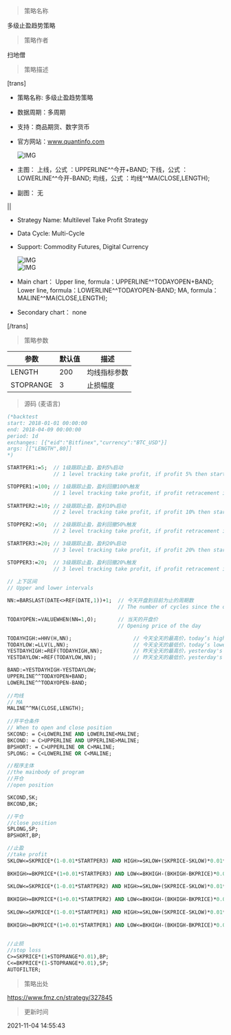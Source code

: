 
> 策略名称

多级止盈趋势策略

> 策略作者

扫地僧

> 策略描述

[trans]

- 策略名称: 多级止盈趋势策略
- 数据周期：多周期
- 支持：商品期货、数字货币
- 官方网站：www.quantinfo.com

  ![IMG](https://www.fmz.cn/upload/asset/b8d89a704605b72bc44a56575a570bf6.png)

- 主图：
  上线，公式 ：UPPERLINE^^今开+BAND;
  下线，公式 ：LOWERLINE^^今开-BAND;
  均线，公式 ：均线^^MA(CLOSE,LENGTH);

- 副图：
  无

||

- Strategy Name: Multilevel Take Profit Strategy
- Data Cycle: Multi-Cycle
- Support: Commodity Futures, Digital Currency

  ![IMG](https://www.fmz.cn/upload/asset/f5eedaf080c1616d41426efe01b6861d.png)  
  ![IMG](https://www.fmz.cn/upload/asset/4f6ef3c138dfb6a669dcda326222520b.png) 

- Main chart：
  Upper line, formula：UPPERLINE^^TODAYOPEN+BAND;
  Lower line, formula：LOWERLINE^^TODAYOPEN-BAND;
  MA, formula：MALINE^^MA(CLOSE,LENGTH);

- Secondary chart：
  none

[/trans]

> 策略参数



|参数|默认值|描述|
|----|----|----|
|LENGTH|200|均线指标参数|MA index parameter|
|STOPRANGE|3|止损幅度|stop loss range|


> 源码 (麦语言)

``` pascal
(*backtest
start: 2018-01-01 00:00:00
end: 2018-04-09 00:00:00
period: 1d
exchanges: [{"eid":"Bitfinex","currency":"BTC_USD"}]
args: [["LENGTH",80]]
*)

STARTPER1:=5;  // 1级跟踪止盈，盈利5%启动
               // 1 level tracking take profit, if profit 5% then start

STOPPER1:=100; // 1级跟踪止盈，盈利回撤100%触发    
               // 1 level tracking take profit, if profit retracement is 100% then trigger
               
STARTPER2:=10; // 2级跟踪止盈，盈利10%启动
               // 2 level tracking take profit, if profit 10% then start

STOPPER2:=50;  // 2级跟踪止盈，盈利回撤50%触发   
               // 2 level tracking take profit, if profit retracement is 50% then trigger

STARTPER3:=20; // 3级跟踪止盈，盈利20%启动
               // 3 level tracking take profit, if profit 20% then start

STOPPER3:=20;  // 3级跟踪止盈，盈利回撤20%触发
               // 3 level tracking take profit, if profit retracement is 20% then trigger
    
// 上下区间
// Upper and lower intervals

NN:=BARSLAST(DATE<>REF(DATE,1))+1;  // 今天开盘到目前为止的周期数
                                    // The number of cycles since the opening today

TODAYOPEN:=VALUEWHEN(NN=1,O);       // 当天的开盘价
                                    // Opening price of the day

TODAYHIGH:=HHV(H,NN);                    // 今天全天的最高价，today’s highest price
TODAYLOW:=LLV(L,NN);                     // 今天全天的最低价，today’s lowest price
YESTDAYHIGH:=REF(TODAYHIGH,NN);          // 昨天全天的最高价，yesterday's highest price
YESTDAYLOW:=REF(TODAYLOW,NN);            // 昨天全天的最低价，yesterday's lowest price

BAND:=YESTDAYHIGH-YESTDAYLOW;
UPPERLINE^^TODAYOPEN+BAND;
LOWERLINE^^TODAYOPEN-BAND;
    
//均线
// MA
MALINE^^MA(CLOSE,LENGTH);
            
//开平仓条件
// When to open and close position
SKCOND: = C<LOWERLINE AND LOWERLINE<MALINE;
BKCOND: = C>UPPERLINE AND UPPERLINE>MALINE;
BPSHORT: = C>UPPERLINE OR C>MALINE;
SPLONG: = C<LOWERLINE OR C<MALINE;

//程序主体
//the mainbody of program
//开仓
//open position

SKCOND,SK;
BKCOND,BK;

//平仓
//close position
SPLONG,SP;
BPSHORT,BP;

//止盈        
//take profit     
SKLOW<=SKPRICE*(1-0.01*STARTPER3) AND HIGH>=SKLOW+(SKPRICE-SKLOW)*0.01*STOPPER3,BP;// 最大盈利达到"STARTPER3"%之后盈利回撤"STOPPER3"%,平空
                                                                                   // If profit get “STARTPER3”% and profit retracement get “STOPPER3”%, then close short position
BKHIGH>=BKPRICE*(1+0.01*STARTPER3) AND LOW<=BKHIGH-(BKHIGH-BKPRICE)*0.01*STOPPER3,SP;// 最大盈利达到"STARTPER3"%之后盈利回撤"STOPPER3"%,平多
                                                                                     // If profit get “STARTPER3”% and profit retracement get “STOPPER3”%, then close long position
SKLOW<=SKPRICE*(1-0.01*STARTPER2) AND HIGH>=SKLOW+(SKPRICE-SKLOW)*0.01*STOPPER2,BP;  // 最大盈利达到"STARTPER2"%之后盈利回撤"STOPPER2"%,平空
                                                                                     // If profit get “STARTPER2”% and profit retracement get “STOPPER2”%, then close short position
BKHIGH>=BKPRICE*(1+0.01*STARTPER2) AND LOW<=BKHIGH-(BKHIGH-BKPRICE)*0.01*STOPPER2,SP;// 最大盈利达到"STARTPER2"%之后盈利回撤"STOPPER2"%,平多
                                                                                     // If profit get “STARTPER2”% and profit retracement get “STOPPER2”%, then close long position
SKLOW<=SKPRICE*(1-0.01*STARTPER1) AND HIGH>=SKLOW+(SKPRICE-SKLOW)*0.01*STOPPER1,BP;// 最大盈利达到"STARTPER1"%之后盈利回撤"STOPPER1"%,平空
                                                                                   // If profit get “STARTPER1”% and profit retracement get “STOPPER1”%, then close short position
BKHIGH>=BKPRICE*(1+0.01*STARTPER1) AND LOW<=BKHIGH-(BKHIGH-BKPRICE)*0.01*STOPPER1,SP;// 最大盈利达到"STARTPER1"%之后盈利回撤"STOPPER1"%,平多
                                                                                     // If profit get “STARTPER1”% and profit retracement get “STOPPER1”%, then close long position

//止损
//stop loss
C>=SKPRICE*(1+STOPRANGE*0.01),BP; 
C<=BKPRICE*(1-STOPRANGE*0.01),SP; 
AUTOFILTER;
```

> 策略出处

https://www.fmz.cn/strategy/327845

> 更新时间

2021-11-04 14:55:43
